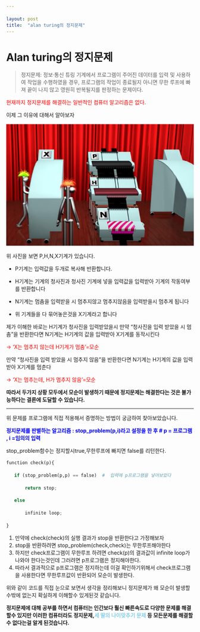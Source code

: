 ```yaml
---

layout: post
title:  "alan turing의 정지문제"
---
```


# **Alan turing의 정지문제**

> 정지문제: 정보·통신 튜링 기계에서 프로그램이 주어진 데이터를 입력 및 사용하여 작업을 수행하였을 경우, 프로그램의 작업이 종료될지 아니면 무한 루프에 빠져 끝이 나지 않고 영원히 반복될지를 판정하는 문제이다.

<span style="color:red">현재까지 정지문제를 해결하는 일반적인 컴퓨터 알고리즘은 없다.</span>

이제 그 이유에 대해서 알아보자




![KakaoTalk_20211005_175652961](../images/2021-10-05-first/KakaoTalk_20211005_175652961-16334259723731.png)

위 사진을 보면 P,H,N,X기계가 있습니다.

- P기계는 입력값을 두개로 복사해 반환합니다.

- H기계는 기계의 청사진과 청사진 기계에 넣을 입력값을 입력받아 기계의 작동여부를 반환합니다

- N기계는 멈춤을 입력받을 시 멈추지않고 멈추지않음을 입력받을시 멈추게 됩니다

- 위 기계들을 다 묶어놓은것을 X기계라고 합니다


제가 이해한 바로는 H기계가 청사진을 입력받았을시 만약 “청사진을 입력 받았을 시 멈춤”을 반환한다면 N기계는 H기계의 값을 입력받아 X기계를 동작시킨다  

<span style="color:red">->  ‘X는 멈추지 않는데 H기계가 멈춤’=모순</span>

만약 “청사진을 입력 받았을 시 멈추지 않음”을 반환한다면 N기계는 H기계의 값을 입력받아 X기계를 멈춘다

<span style="color:red">->  ‘X는 멈추는데, H가 멈추지 않음’=모순</span>

 

**따라서 두가지 상황 모두에서 모순이 발생하기 때문에 정지문제는 해결한다는 것은 불가능하다는 결론에 도달할 수 있습니다.**



---------

 

위 문제를 프로그램에 직접 적용해서 증명하는 방법이 궁금하여 찾아보았습니다.

**<span style="color:blue">정지문제를 판별하는 알고리즘 : stop_problem(p,i)라고 설정을 한 후     # p = 프로그램 , i =임의의 입력</span>**

stop_problem함수는 정지할시true,무한루프에 빠지면 false를 리턴한다.

```python
function check(p){

​	if (stop_problem(p,p) == false)  #  입력에 p프로그램을 넣어보았다

​		return stop;

​	else

​		infinite loop;

}
```





1. 만약에 check(check)의 실행 결과가 stop을 반환한다고 가정해보자
2. stop을 반환하려면 stop_problem(check,check)는 무한루프해야한다
3. 하지만 check프로그램이 무한루프 하려면 check(p)의 결과값이 infinite loop가 나와야 한다는것인데 그러려면 p프로그램은 정지해야한다. 
4. 따라서 결과적으로 p프로그램은 정지하는데 이걸 확인하기위해서 check프로그램을 사용한다면 무한루프값이 반환되어 모순이 발생한다.



위와 같이 코드를 직접 눈으로 보면서 생각을 정리해보니 정지문제가 왜 모순이 발생할 수밖에 없는지 확실하게 이해할수 있게된것 같습니다.

**정지문제에 대해 공부를 하면서 컴퓨터는 인간보다 훨신 빠른속도로 다양한 문제를 해결할수 있지만 이러한 컴퓨터라도 정지문제,<span style="color:skyblue">세 딸의 나이맞추기 문제</span> 등 모든문제를 해결할 수 없다는걸 알게 된것습니다.**






    









